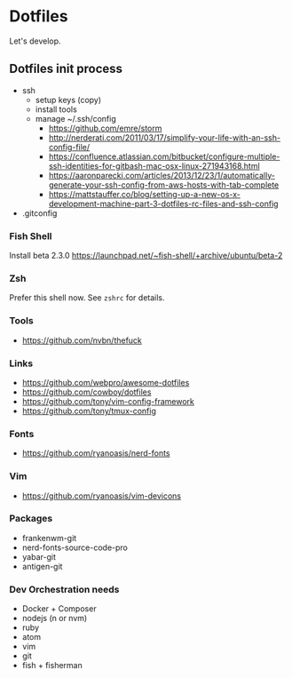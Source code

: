 # Dotfiles
Let's develop.

## Dotfiles init process

- ssh
  - setup keys (copy)
  - install tools
  - manage ~/.ssh/config
    - https://github.com/emre/storm
    - http://nerderati.com/2011/03/17/simplify-your-life-with-an-ssh-config-file/
    - https://confluence.atlassian.com/bitbucket/configure-multiple-ssh-identities-for-gitbash-mac-osx-linux-271943168.html
    - https://aaronparecki.com/articles/2013/12/23/1/automatically-generate-your-ssh-config-from-aws-hosts-with-tab-complete
    - https://mattstauffer.co/blog/setting-up-a-new-os-x-development-machine-part-3-dotfiles-rc-files-and-ssh-config
- .gitconfig

### Fish Shell
Install beta 2.3.0
https://launchpad.net/~fish-shell/+archive/ubuntu/beta-2 

### Zsh

Prefer this shell now. See `zshrc` for details.

### Tools
- https://github.com/nvbn/thefuck

### Links

- https://github.com/webpro/awesome-dotfiles
- https://github.com/cowboy/dotfiles
- https://github.com/tony/vim-config-framework
- https://github.com/tony/tmux-config

### Fonts

- https://github.com/ryanoasis/nerd-fonts

### Vim

- https://github.com/ryanoasis/vim-devicons

### Packages

- frankenwm-git
- nerd-fonts-source-code-pro
- yabar-git
- antigen-git


### Dev Orchestration needs
- Docker + Composer
- nodejs (n or nvm)
- ruby
- atom
- vim
- git
- fish + fisherman
